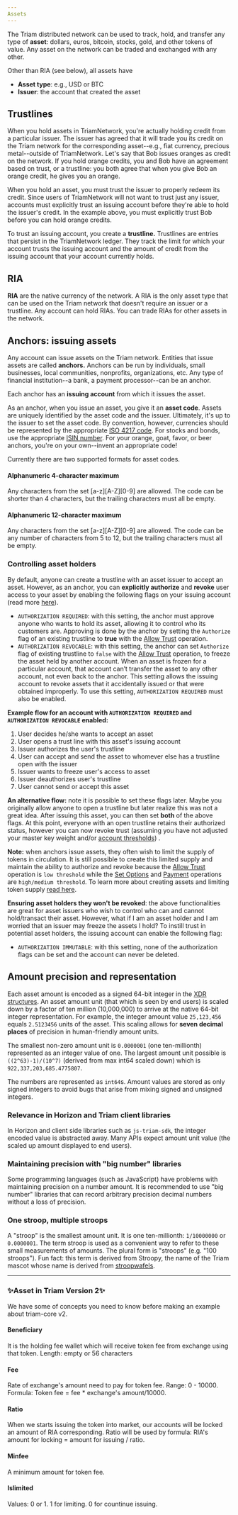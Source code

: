 ```yaml
---
Assets
---
```


The Triam distributed network can be used to track, hold, and transfer any type of **asset**: dollars, euros, bitcoin,
stocks, gold, and other tokens of value. Any asset on the network can be traded and exchanged with any other.

Other than RIA (see below), all assets have
- **Asset type**: e.g., USD or BTC
- **Issuer**: the account that created the asset

## Trustlines
When you hold assets in TriamNetwork, you're actually holding credit from a particular issuer. The issuer has agreed that it
will trade you its credit on the Triam network for the corresponding asset--e.g., fiat currency, precious metal--outside
of TriamNetwork. Let's say that Bob issues oranges as credit on the network. If you hold orange credits, you and Bob have
an agreement based on trust, or a trustline: you both agree that when you give Bob an orange credit, he gives you an orange.

When you hold an asset, you must trust the issuer to properly redeem its credit. Since users of TriamNetwork will not want to
trust just any issuer, accounts must explicitly trust an issuing account before they're able to hold the issuer's credit.
In the example above, you must explicitly trust Bob before you can hold orange credits.

To trust an issuing account, you create a **trustline.** Trustlines are entries that persist in the TriamNetwork ledger. They
track the limit for which your account trusts the issuing account and the amount of credit from the issuing account that your account currently holds.

## RIA
**RIA** are the native currency of the network. A RIA is the only asset type that can be used on the Triam
network that doesn't require an issuer or a trustline.
Any account can hold RIAs. You can trade RIAs for other assets in the network.


## Anchors: issuing assets
Any account can issue assets on the Triam network. Entities that issue assets are called **anchors.** Anchors can be
run by individuals, small businesses, local communities, nonprofits, organizations, etc. Any type of financial institution--a bank, a payment processor--can be an anchor.

Each anchor has an **issuing account** from which it issues the asset.

As an anchor, when you issue an asset, you give it an **asset code**. Assets are uniquely identified by the asset code and the issuer.
Ultimately, it's up to the issuer to set the asset code. By convention, however, currencies should be represented by the
appropriate [ISO 4217 code](https://en.wikipedia.org/wiki/ISO_4217). For stocks and bonds, use the appropriate [ISIN number](https://en.wikipedia.org/wiki/International_Securities_Identification_Number).
For your orange, goat, favor, or beer anchors, you're on your own--invent an appropriate code!

Currently there are two supported formats for asset codes.

#### Alphanumeric 4-character maximum
Any characters from the set [a-z][A-Z][0-9] are allowed. The code can be shorter than 4 characters, but the trailing characters must all be empty.

#### Alphanumeric 12-character maximum
Any characters from the set [a-z][A-Z][0-9] are allowed. The code can be any number of characters from 5 to 12, but the trailing characters must all be empty.


### Controlling asset holders
By default, anyone can create a trustline with an asset issuer to accept an asset. However, as an anchor, you can **explicitly authorize** and **revoke** user access to your asset by enabling the following flags on your issuing account (read more [here](https://www.Triam.org/developers/guides/concepts/accounts.html#flags)).

* `AUTHORIZATION REQUIRED`: with this setting, the anchor must approve anyone who wants to hold its asset, allowing it to control who its customers are. Approving is done by the anchor by setting the `Authorize` flag of an existing trustline to **true** with the [Allow Trust](./list-of-operations.md#allow-trust) operation.
* `AUTHORIZATION REVOCABLE`: with this setting, the anchor can set `Authorize` flag of existing trustline to `false` with the [Allow Trust](./list-of-operations.md#allow-trust) operation, to freeze the asset held by another account. When an asset is frozen for a particular account, that account can’t transfer the asset to any other account, not even back to the anchor. This setting allows the issuing account to revoke assets that it accidentally issued or that were obtained improperly. To use this setting, `AUTHORIZATION REQUIRED` must also be enabled.

**Example flow for an account with `AUTHORIZATION REQUIRED` and `AUTHORIZATION REVOCABLE` enabled:**
1. User decides he/she wants to accept an asset
2. User opens a trust line with this asset's issuing account
3. Issuer authorizes the user's trustline
4. User can accept and send the asset to whomever else has a trustline open with the issuer
5. Issuer wants to freeze user's access to asset
6. Issuer deauthorizes user's trustline
7. User cannot send or accept this asset

**An alternative flow:** note it is possible to set these flags later. Maybe you originally allow anyone to open a trustline but later realize this was not a great idea. After issuing this asset, you can then set **both** of the above flags. At this point, everyone with an open trustline retains their authorized status, however you can now revoke trust (assuming you have not adjusted your master key weight and/or [account thresholds](./multi-sig.md#thresholds)) .

**Note:** when anchors issue assets, they often wish to limit the supply of tokens in circulation. It is still possible to create this limited supply and maintain the ability to authorize and revoke because the [Allow Trust](./list-of-operations.md#allow-trust)  operation is `low threshold` while the [Set Options](./list-of-operations.md#set-options)  and [Payment](./list-of-operations.md#payment) operations are `high/medium threshold`. To learn more about creating assets and limiting token supply [read here](../walkthroughs/custom-assets.md#optional-transaction-a-limit-token-supply).

**Ensuring asset holders they won't be revoked**: the above functionalities are great for asset issuers who wish to control who can and cannot hold/transact their asset. However, what if I am an asset holder and I am worried that an issuer may freeze the assets I hold? To instill trust in potential asset holders, the issuing account can enable the following flag:

* `AUTHORIZATION IMMUTABLE`: with this setting, none of the authorization flags can be set and the account can never be deleted.

## Amount precision and representation
Each asset amount is encoded as a signed 64-bit integer in the [XDR structures](https://www.Triam.org/developers/horizon/learn/xdr.html). An asset amount unit (that which is seen by end users) is scaled down by a factor of ten million (10,000,000) to arrive at the native 64-bit integer representation. For example, the integer amount value `25,123,456` equals `2.5123456` units of the asset. This scaling allows for **seven decimal places** of precision in human-friendly amount units.

The smallest non-zero amount unit is `0.0000001` (one ten-millionth) represented as an integer value of one. The largest amount unit possible is `((2^63)-1)/(10^7)` (derived from max int64 scaled down) which is `922,337,203,685.4775807`.

The numbers are represented as `int64`s. Amount values are stored as only signed integers to avoid bugs that arise from mixing signed and unsigned integers.

### Relevance in Horizon and Triam client libraries
In Horizon and client side libraries such as `js-triam-sdk`, the integer encoded value is abstracted away. Many APIs expect amount unit value (the scaled up amount displayed to end users).

### Maintaining precision with "big number" libraries
Some programming languages (such as JavaScript) have problems with maintaining precision on a number amount. It is recommended to use "big number" libraries that can record arbitrary precision decimal numbers without a loss of precision.

### One stroop, multiple stroops
A "stroop" is the smallest amount unit. It is one ten-millionth: `1/10000000` or `0.0000001`. The term stroop is used as a convenient way to refer to these small measurements of amounts. The plural form is "stroops" (e.g. "100 stroops"). Fun fact: this term is derived from Stroopy, the name of the Triam mascot whose name is derived from [stroopwafels](https://en.wikipedia.org/wiki/Stroopwafel).

---

### :sparkles:Asset in Triam Version 2:sparkles:

We have some of concepts you need to know before making an example about triam-core v2.


#### Beneficiary

It is the holding fee wallet which will receive token fee from exchange using that token. Length: empty or 56 characters

####  Fee

Rate of exchange's amount need to pay for token fee. Range: 0 - 10000. Formula: Token fee = fee * exchange's amount/10000.

#### Ratio

When we starts issuing the token into market, our accounts will be locked an amount of RIA corresponding. Ratio will be used by formula: RIA's amount for locking = amount for issuing / ratio.

#### Minfee

A minimum amount for token fee.

#### Islimited

Values: 0 or 1. 1 for limiting. 0 for countinue issuing.